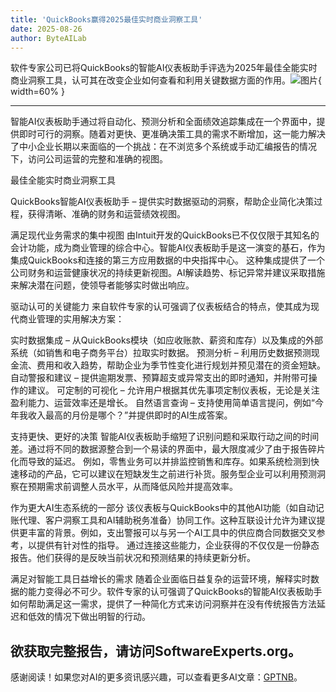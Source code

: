 ```yaml
---
title: 'QuickBooks赢得2025最佳实时商业洞察工具'
date: 2025-08-26
author: ByteAILab
---
```


软件专家公司已将QuickBooks的智能AI仪表板助手评选为2025年最佳全能实时商业洞察工具，认可其在改变企业如何查看和利用关键数据方面的作用。![图片](https://ai-techpark.com/wp-content/uploads/QuickBooks.jpg){ width=60% }

---

智能AI仪表板助手通过将自动化、预测分析和全面绩效追踪集成在一个界面中，提供即时可行的洞察。随着对更快、更准确决策工具的需求不断增加，这一能力解决了中小企业长期以来面临的一个挑战：在不浏览多个系统或手动汇编报告的情况下，访问公司运营的完整和准确的视图。

最佳全能实时商业洞察工具

QuickBooks智能AI仪表板助手 – 提供实时数据驱动的洞察，帮助企业简化决策过程，获得清晰、准确的财务和运营绩效视图。

满足现代业务需求的集中视图
由Intuit开发的QuickBooks已不仅仅限于其知名的会计功能，成为商业管理的综合中心。智能AI仪表板助手是这一演变的基石，作为集成QuickBooks和连接的第三方应用数据的中央指挥中心。
这种集成提供了一个公司财务和运营健康状况的持续更新视图。AI解读趋势、标记异常并建议采取措施来解决潜在问题，使领导者能够实时做出响应。

驱动认可的关键能力
来自软件专家的认可强调了仪表板结合的特点，使其成为现代商业管理的实用解决方案：

实时数据集成 – 从QuickBooks模块（如应收账款、薪资和库存）以及集成的外部系统（如销售和电子商务平台）拉取实时数据。
预测分析 – 利用历史数据预测现金流、费用和收入趋势，帮助企业为季节性变化进行规划并预见潜在的资金短缺。
自动警报和建议 – 提供逾期发票、预算超支或异常支出的即时通知，并附带可操作的建议。
可定制的可视化 – 允许用户根据其优先事项定制仪表板，无论是关注盈利能力、运营效率还是增长。
自然语言查询 – 支持使用简单语言提问，例如“今年我收入最高的月份是哪个？”并提供即时的AI生成答案。

支持更快、更好的决策
智能AI仪表板助手缩短了识别问题和采取行动之间的时间差。通过将不同的数据源整合到一个易读的界面中，最大限度减少了由于报告碎片化而导致的延迟。
例如，零售业务可以并排监控销售和库存。如果系统检测到快速移动的产品，它可以建议在短缺发生之前进行补货。服务型企业可以利用预测洞察在预期需求前调整人员水平，从而降低风险并提高效率。

作为更大AI生态系统的一部分
该仪表板与QuickBooks中的其他AI功能（如自动记账代理、客户洞察工具和AI辅助税务准备）协同工作。这种互联设计允许为建议提供更丰富的背景。例如，支出警报可以与另一个AI工具中的供应商合同数据交叉参考，以提供有针对性的指导。
通过连接这些能力，企业获得的不仅仅是一份静态报告。他们获得的是反映当前状况和预测结果的持续更新分析。

满足对智能工具日益增长的需求
随着企业面临日益复杂的运营环境，解释实时数据的能力变得必不可少。软件专家的认可强调了QuickBooks的智能AI仪表板助手如何帮助满足这一需求，提供了一种简化方式来访问洞察并在没有传统报告方法延迟和低效的情况下做出明智的行动。

欲获取完整报告，请访问SoftwareExperts.org。
---
感谢阅读！如果您对AI的更多资讯感兴趣，可以查看更多AI文章：[GPTNB](https://gptnb.com)。